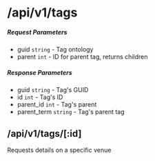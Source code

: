 # /api/v1/tags

##### Request Parameters
- guid ```string``` - Tag ontology
- parent ```int``` - ID for parent tag, returns children


##### Response Parameters
- guid ```string``` - Tag's GUID
- id ```int``` - Tag's ID
- parent_id ```int``` - Tag's parent
- parent_term ```string``` - Tag's parent tag

## /api/v1/tags/[:id]
Requests details on a specific venue